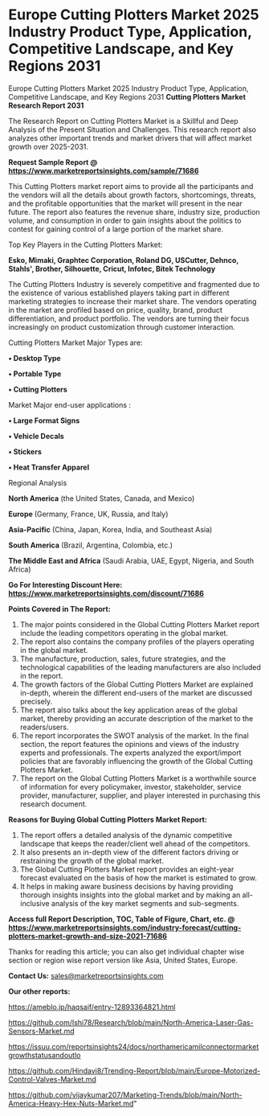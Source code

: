 # Europe Cutting Plotters Market 2025 Industry Product Type, Application, Competitive Landscape, and Key Regions 2031
Europe Cutting Plotters Market 2025 Industry Product Type, Application, Competitive Landscape, and Key Regions 2031
<strong>Cutting Plotters Market Research Report 2031</strong>

The Research Report on Cutting Plotters Market is a Skillful and Deep Analysis of the Present Situation and Challenges. This research report also analyzes other important trends and market drivers that will affect market growth over 2025-2031.

<strong>Request Sample Report @ <a href=https://www.marketreportsinsights.com/sample/71686>https://www.marketreportsinsights.com/sample/71686</a></strong>

This Cutting Plotters market report aims to provide all the participants and the vendors will all the details about growth factors, shortcomings, threats, and the profitable opportunities that the market will present in the near future. The report also features the revenue share, industry size, production volume, and consumption in order to gain insights about the politics to contest for gaining control of a large portion of the market share.

Top Key Players in the Cutting Plotters Market:

<strong>Esko, Mimaki, Graphtec Corporation, Roland DG, USCutter, Dehnco, Stahls&#39;, Brother, Silhouette, Cricut, Infotec, Bitek Technology</strong>

The Cutting Plotters Industry is severely competitive and fragmented due to the existence of various established players taking part in different marketing strategies to increase their market share. The vendors operating in the market are profiled based on price, quality, brand, product differentiation, and product portfolio. The vendors are turning their focus increasingly on product customization through customer interaction.

Cutting Plotters Market Major Types are:

<strong>• Desktop Type

• Portable Type

• Cutting Plotters</strong>

Market Major end-user applications :

<strong>• Large Format Signs

• Vehicle Decals

• Stickers

• Heat Transfer Apparel</strong>

Regional Analysis

</u><strong><b>North America</b></strong> (the United States, Canada, and Mexico)

<strong><b>Europe </b></strong>(Germany, France, UK, Russia, and Italy)

<strong><b>Asia-Pacific</b></strong> (China, Japan, Korea, India, and Southeast Asia)

<strong><b>South America</b></strong> (Brazil, Argentina, Colombia, etc.)

<strong><b>The Middle East and Africa</b></strong> (Saudi Arabia, UAE, Egypt, Nigeria, and South Africa)

<strong>Go For Interesting Discount Here: <a href=https://www.marketreportsinsights.com/discount/71686>https://www.marketreportsinsights.com/discount/71686</a></strong>

<strong>Points Covered in The Report:</strong>
<ol>
  <li>The major points considered in the Global Cutting Plotters Market report include the leading competitors operating in the global market.</li>
  <li>The report also contains the company profiles of the players operating in the global market.</li>
  <li>The manufacture, production, sales, future strategies, and the technological capabilities of the leading manufacturers are also included in the report.</li>
  <li>The growth factors of the Global Cutting Plotters Market are explained in-depth, wherein the different end-users of the market are discussed precisely.</li>
  <li>The report also talks about the key application areas of the global market, thereby providing an accurate description of the market to the readers/users.</li>
  <li>The report incorporates the SWOT analysis of the market. In the final section, the report features the opinions and views of the industry experts and professionals. The experts analyzed the export/import policies that are favorably influencing the growth of the Global Cutting Plotters Market.</li>
  <li>The report on the Global Cutting Plotters Market is a worthwhile source of information for every policymaker, investor, stakeholder, service provider, manufacturer, supplier, and player interested in purchasing this research document.</li>
</ol>
<strong>Reasons for Buying Global Cutting Plotters Market Report:</strong>

<ol>
  <li>The report offers a detailed analysis of the dynamic competitive landscape that keeps the reader/client well ahead of the competitors.</li>
  <li>It also presents an in-depth view of the different factors driving or restraining the growth of the global market.</li>
  <li>The Global Cutting Plotters Market report provides an eight-year forecast evaluated on the basis of how the market is estimated to grow.</li>
  <li>It helps in making aware business decisions by having providing thorough insights insights into the global market and by making an all-inclusive analysis of the key market segments and sub-segments.</li>
</ol>
<strong>Access full Report Description, TOC, Table of Figure, Chart, etc. @ <a href=https://www.marketreportsinsights.com/industry-forecast/cutting-plotters-market-growth-and-size-2021-71686>https://www.marketreportsinsights.com/industry-forecast/cutting-plotters-market-growth-and-size-2021-71686</a></strong>


Thanks for reading this article; you can also get individual chapter wise section or region wise report version like Asia, United States, Europe.

<strong>Contact Us:</strong>
sales@marketreportsinsights.com

<strong>Our other reports:</strong>

<a href=https://ameblo.jp/haqsaif/entry-12893364821.html>https://ameblo.jp/haqsaif/entry-12893364821.html</a>

<a href=https://github.com/Ishi78/Research/blob/main/North-America-Laser-Gas-Sensors-Market.md>https://github.com/Ishi78/Research/blob/main/North-America-Laser-Gas-Sensors-Market.md</a>

<a href=https://issuu.com/reportsinsights24/docs/northamericamilconnectormarketgrowthstatusandoutlo>https://issuu.com/reportsinsights24/docs/northamericamilconnectormarketgrowthstatusandoutlo</a>

<a href=https://github.com/Hindavi8/Trending-Report/blob/main/Europe-Motorized-Control-Valves-Market.md>https://github.com/Hindavi8/Trending-Report/blob/main/Europe-Motorized-Control-Valves-Market.md</a>

<a href=https://github.com/vijaykumar207/Marketing-Trends/blob/main/North-America-Heavy-Hex-Nuts-Market.md>https://github.com/vijaykumar207/Marketing-Trends/blob/main/North-America-Heavy-Hex-Nuts-Market.md</a>"

